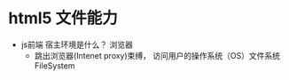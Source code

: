 # html5 文件能力

- js前端 宿主环境是什么？   浏览器
    - 跳出浏览器(Intenet proxy)束缚， 访问用户的操作系统（OS）文件系统 FileSystem









